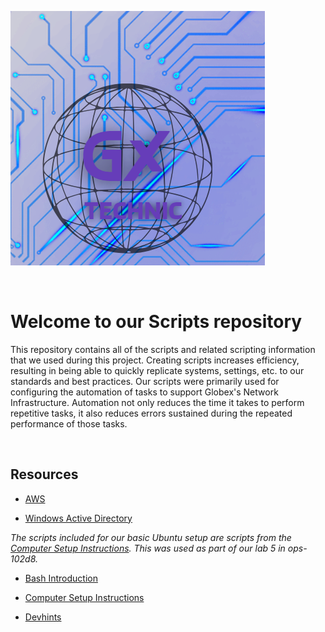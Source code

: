 ![Logo](./assets/Logo.png)

<br>

# Welcome to our Scripts repository


This repository contains all of the scripts and related scripting information that we used during this project. Creating scripts increases efficiency, resulting in being able to quickly replicate systems, settings, etc. to our standards and best practices. Our scripts were primarily used for configuring the automation of tasks to support Globex's Network Infrastructure. Automation not only reduces the time it takes to perform repetitive tasks, it also reduces errors sustained during the repeated performance of those tasks.

<br>

## Resources

* [AWS](https://aws.amazon.com/free/?trk=6a4c3e9d-cdc9-4e25-8dd9-2bd8d15afbca&sc_channel=ps&ef_id=CjwKCAjw-b-kBhB-EiwA4fvKrD1Bk_19FdMOHBpTxBFHvn2HxZlAfjq3GsnlSA6g8hx1zF-JGrcf5xoC_rcQAvD_BwE:G:s&s_kwcid=AL!4422!3!651751059783!e!!g!!aws!19852662197!145019195897&all-free-tier.sort-by=item.additionalFields.SortRank&all-free-tier.sort-order=asc&awsf.Free%20Tier%20Types=*all&awsf.Free%20Tier%20Categories=*all)

* [Windows Active Directory](https://azure.microsoft.com/en-us/products/active-directory/?ef_id=_k_CjwKCAjw-b-kBhB-EiwA4fvKrBmh8sPir8SQvXAuknYuoM-HUUGmoy_15Ih3NPxhPjkq8HdiGRk5uRoC9HAQAvD_BwE_k_&OCID=AIDcmm5edswduu_SEM__k_CjwKCAjw-b-kBhB-EiwA4fvKrBmh8sPir8SQvXAuknYuoM-HUUGmoy_15Ih3NPxhPjkq8HdiGRk5uRoC9HAQAvD_BwE_k_&gad=1&gclid=CjwKCAjw-b-kBhB-EiwA4fvKrBmh8sPir8SQvXAuknYuoM-HUUGmoy_15Ih3NPxhPjkq8HdiGRk5uRoC9HAQAvD_BwE)

*The scripts included for our basic Ubuntu setup are scripts from the [Computer Setup Instructions](https://codefellows.github.io/setup-guide/). This was used as part of our lab 5 in ops-102d8.*

* [Bash Introduction](https://www.geeksforgeeks.org/bash-scripting-introduction-to-bash-and-bash-scripting/)

* [Computer Setup Instructions](https://codefellows.github.io/setup-guide/)

* [Devhints](https://devhints.io/bash)
